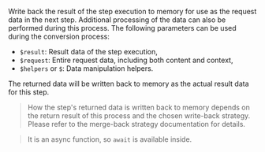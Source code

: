 Write back the result of the step execution to memory for use as the request data in the next step. Additional processing of the data can
also be performed during this process. The following parameters can be used during the conversion process:

- `$result`: Result data of the step execution,
- `$request`: Entire request data, including both content and context,
- `$helpers` or `$`: Data manipulation helpers.

The returned data will be written back to memory as the actual result data for this step.

> How the step's returned data is written back to memory depends on the return result of this process and the chosen write-back strategy.
> Please refer to the merge-back strategy documentation for details.

> It is an async function, so `await` is available inside.
